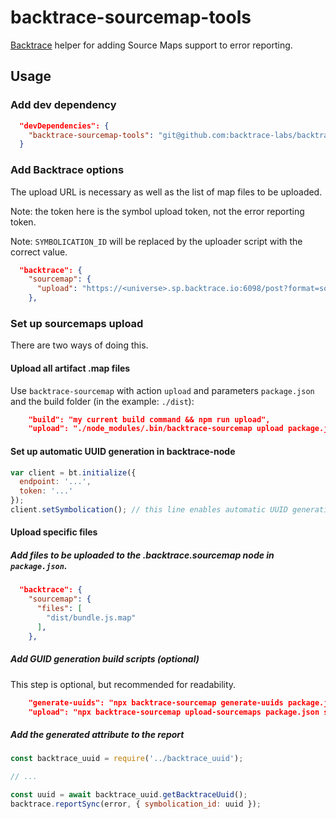 # backtrace-sourcemap-tools

[Backtrace][1] helper for adding Source Maps support to error reporting.

## Usage

### Add dev dependency

```json
  "devDependencies": {
    "backtrace-sourcemap-tools": "git@github.com:backtrace-labs/backtrace-sourcemap-tools.git"
  }
```

### Add Backtrace options
The upload URL is necessary as well as the list of map files to be uploaded.

Note: the token here is the symbol upload token, not the error reporting token.

Note: `SYMBOLICATION_ID` will be replaced by the uploader script with the
correct value.

```json
  "backtrace": {
    "sourcemap": {
      "upload": "https://<universe>.sp.backtrace.io:6098/post?format=sourcemap&token=<token>&project=<project>&universe=<universe>"
    },
```

### Set up sourcemaps upload

There are two ways of doing this.

#### Upload all artifact .map files

Use `backtrace-sourcemap` with action `upload` and parameters `package.json` and
the build folder (in the example: `./dist`):

```json
    "build": "my current build command && npm run upload",
    "upload": "./node_modules/.bin/backtrace-sourcemap upload package.json dist",
```

#### Set up automatic UUID generation in backtrace-node

```js
var client = bt.initialize({
  endpoint: '...',
  token: '...'
});
client.setSymbolication(); // this line enables automatic UUID generation
```

#### Upload specific files

##### Add files to be uploaded to the .backtrace.sourcemap node in `package.json`.

```json
  "backtrace": {
    "sourcemap": {
      "files": [
        "dist/bundle.js.map"
      ],
    },
```

##### Add GUID generation build scripts (optional)
This step is optional, but recommended for readability.

```json
    "generate-uuids": "npx backtrace-sourcemap generate-uuids package.json src/backtrace_uuid.js",
    "upload": "npx backtrace-sourcemap upload-sourcemaps package.json src/backtrace_uuid.js",
```

##### Add the generated attribute to the report

```js
const backtrace_uuid = require('../backtrace_uuid');

// ...

const uuid = await backtrace_uuid.getBacktraceUuid();
backtrace.reportSync(error, { symbolication_id: uuid });
```


[1]: https://backtrace.io
